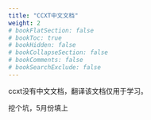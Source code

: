 ```yaml
---
title: "CCXT中文文档"
weight: 2
# bookFlatSection: false
# bookToc: true
# bookHidden: false
# bookCollapseSection: false
# bookComments: false
# bookSearchExclude: false
---
```

ccxt没有中文文档，翻译该文档仅用于学习。

挖个坑，5月份填上
